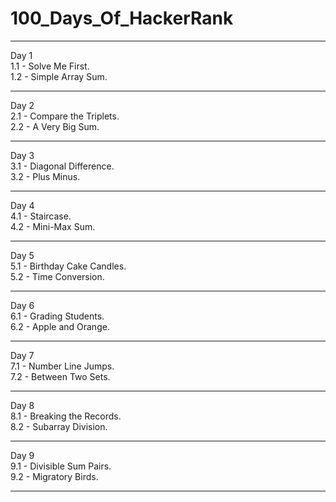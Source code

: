 <h1> 100_Days_Of_HackerRank </h1> <hr>
Day 1 <br>
1.1 - Solve Me First. <br>
1.2 - Simple Array Sum. <hr>
Day 2 <br>
2.1 - Compare the Triplets. <br>
2.2 - A Very Big Sum. <hr>
Day 3 <br>
3.1 - Diagonal Difference. <br>
3.2 - Plus Minus. <hr>
Day 4 <br>
4.1 - Staircase. <br>
4.2 - Mini-Max Sum. <hr>
Day 5 <br>
5.1 - Birthday Cake Candles. <br>
5.2 - Time Conversion. <hr>
Day 6 <br>
6.1 - Grading Students. <br>
6.2 - Apple and Orange. <hr>
Day 7 <br>
7.1 - Number Line Jumps. <br>
7.2 - Between Two Sets. <hr>
Day 8 <br>
8.1 - Breaking the Records. <br>
8.2 - Subarray Division. <hr>
Day 9 <br>
9.1 - Divisible Sum Pairs. <br>
9.2 - Migratory Birds. <hr>

